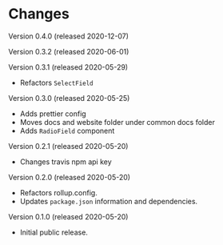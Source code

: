 # Changes

Version 0.4.0 (released 2020-12-07)

Version 0.3.2 (released 2020-06-01)

Version 0.3.1 (released 2020-05-29)

* Refactors `SelectField`

Version 0.3.0 (released 2020-05-25)

* Adds prettier config
* Moves docs and website folder under common docs folder
* Adds `RadioField` component

Version 0.2.1 (released 2020-05-20)

* Changes travis npm api key

Version 0.2.0 (released 2020-05-20)

* Refactors rollup.config.
* Updates `package.json` information and dependencies.

Version 0.1.0 (released 2020-05-20)

* Initial public release.
